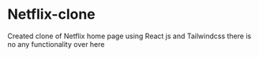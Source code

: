 # Netflix-clone
Created clone of Netflix home page using React js and Tailwindcss there is no any functionality over here 
